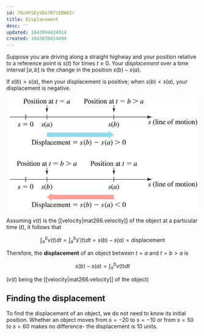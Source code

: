 ```yaml
---
id: 79cHYSEyVDo7N71EBN0Ir
title: Displacement
desc: ''
updated: 1643994424914
created: 1643830414498
---
```


Suppose you are driving along a straight highway and your position relative to a reference point is $s(t)$ for times $t\geq0$. Your *displacement* over a time interval $[a,b]$ is the change in the position $s(b)-s(a)$.

If $s(b)>s(a)$, then your displacement is positive; when $s(b)<s(a)$, your displacement is negative.

![](/assets/images/2022-02-02-12-37-26.png)

Assuming $v(t)$ is the [[velocity|mat266.velocity]] of the object at a particular time ($t$), it follows that

$$
\int^b_a{v(t)}{dt}=\int^b_a{s\prime(t)}{dt}=s(b)-s(a)=\text{displacement}
$$

Therefore, the **displacement** of an object between $t=a$ and $t=b>a$ is

$$
s(b)-s(a)=\int^b_a{v(t)}{dt}
$$

($v(t)$ being the [[velocity|mat266.velocity]] of the object)

## Finding the displacement
To find the displacement of an object, we do not need to know its initial position. Whether an object moves from $s=-20$ to $s=-10$ or from $s=50$ to $s=60$ makes no difference- the displacement is 10 units.